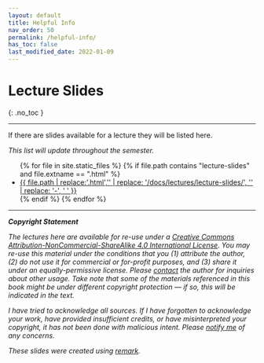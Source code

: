 ```yaml
---
layout: default
title: Helpful Info
nav_order: 50
permalink: /helpful-info/
has_toc: false
last_modified_date: 2022-01-09
---
```


# Lecture Slides
{: .no_toc  }

----

If there are slides available for a lecture they will be listed here.

*This list will update throughout the semester.*

<div>
<ul>
{% for file in site.static_files %}
  {% if file.path contains "lecture-slides" and file.extname == ".html" %}
   <li> <a href = "{{ site.url }}{{ file.path }}">{{ file.path | replace:'.html','' | replace: '/docs/lectures/lecture-slides/', '' | replace: '-', ' ' }}</a> </li>
  {% endif %}
{% endfor %}
</ul>
</div>

<!-- {% assign sorted_pages = site.html_pages | sort:"lesson" %}

<div class="post-list">
    {% for page in sorted_pages %}
        {% if page.category == "c370_lecture" %}
            <li><a href="{{ site.baseurl }}{{ page.url }}"> {{ page.title }} </a></li>
        {% endif %}
    {% endfor %}
</div> -->

-------

***Copyright Statement***

*The lectures here are available for re-use under a [Creative Commons Attribution-NonCommercial-ShareAlike 4.0 International License](http://creativecommons.org/licenses/by-nc-sa/4.0/). You may re-use this material under the conditions that you (1) attribute the author, (2) do not use it for commercial or for-profit purposes, and (3) share it under an equally-permissive license.  Please [contact](mailto:difscher@wcu.edu) the author for inquiries about other usage.  Take note that some of the materials referenced in this book might be under different copyright protection — if so, this will be indicated in the text.*

*I have tried to acknowledge all sources. If I have forgotten to acknowledge your work, have provided insufficient credits, or have misinterpreted your copyright, it has not been done with malicious intent. Please [notify me](mailto:difscher@wcu.edu) of any concerns.*

*These slides were created using [remark](https://remarkjs.com/).*
